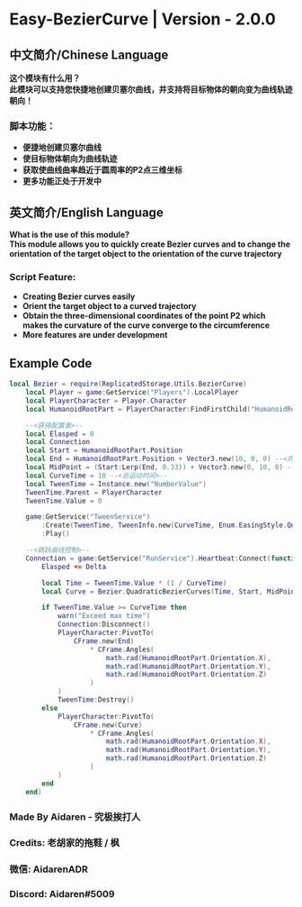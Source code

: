 # Easy-BezierCurve | Version - 2.0.0

## 中文简介/Chinese Language
**这个模块有什么用？   
此模块可以支持您快捷地创建贝塞尔曲线，并支持将目标物体的朝向变为曲线轨迹朝向！**
### **脚本功能：**
* **便捷地创建贝塞尔曲线**
* **使目标物体朝向为曲线轨迹**
* **获取使曲线曲率趋近于圆周率的P2点三维坐标**
* **更多功能正处于开发中**

## 英文简介/English Language
**What is the use of this module?    
This module allows you to quickly create Bezier curves and to change the orientation of the target object to the orientation of the curve trajectory**
### **Script Feature:**
* **Creating Bezier curves easily**
* **Orient the target object to a curved trajectory**
* **Obtain the three-dimensional coordinates of the point P2 which makes the curvature of the curve converge to the circumference**
* **More features are under development**

## Example Code
```lua 
local Bezier = require(ReplicatedStorage.Utils.BezierCurve)
	local Player = game:GetService("Players").LocalPlayer
	local PlayerCharacter = Player.Character
	local HumanoidRootPart = PlayerCharacter:FindFirstChild("HumanoidRootPart")

	--<获得配置表>--
	local Elasped = 0
	local Connection
	local Start = HumanoidRootPart.Position
	local End = HumanoidRootPart.Position + Vector3.new(10, 0, 0) --<向X轴运动10个单位>--
	local MidPoint = (Start:Lerp(End, 0.33)) + Vector3.new(0, 10, 0) --<将中间点设为两点间中点向上10个单位>--
	local CurveTime = 10 --<总运动时间>--
	local TweenTime = Instance.new("NumberValue")
	TweenTime.Parent = PlayerCharacter
	TweenTime.Value = 0

	game:GetService("TweenService")
		:Create(TweenTime, TweenInfo.new(CurveTime, Enum.EasingStyle.Quart), { Value = CurveTime })
		:Play()

	--<跳跃曲线控制>--
	Connection = game:GetService("RunService").Heartbeat:Connect(function(Delta)
		Elasped += Delta

		local Time = TweenTime.Value * (1 / CurveTime)
		local Curve = Bezier.QuadraticBezierCurves(Time, Start, MidPoint, End)

		if TweenTime.Value >= CurveTime then
			warn("Exceed max time")
			Connection:Disconnect()
			PlayerCharacter:PivotTo(
				CFrame.new(End)
					* CFrame.Angles(
						math.rad(HumanoidRootPart.Orientation.X),
						math.rad(HumanoidRootPart.Orientation.Y),
						math.rad(HumanoidRootPart.Orientation.Z)
					)
			)
			TweenTime:Destroy()
		else
			PlayerCharacter:PivotTo(
				CFrame.new(Curve)
					* CFrame.Angles(
						math.rad(HumanoidRootPart.Orientation.X),
						math.rad(HumanoidRootPart.Orientation.Y),
						math.rad(HumanoidRootPart.Orientation.Z)
					)
			)
		end
	end)

```
### **Made By Aidaren - 究极挨打人**
### **Credits: 老胡家的拖鞋 / 枫**
### **微信: AidarenADR**
### **Discord: Aidaren#5009**
